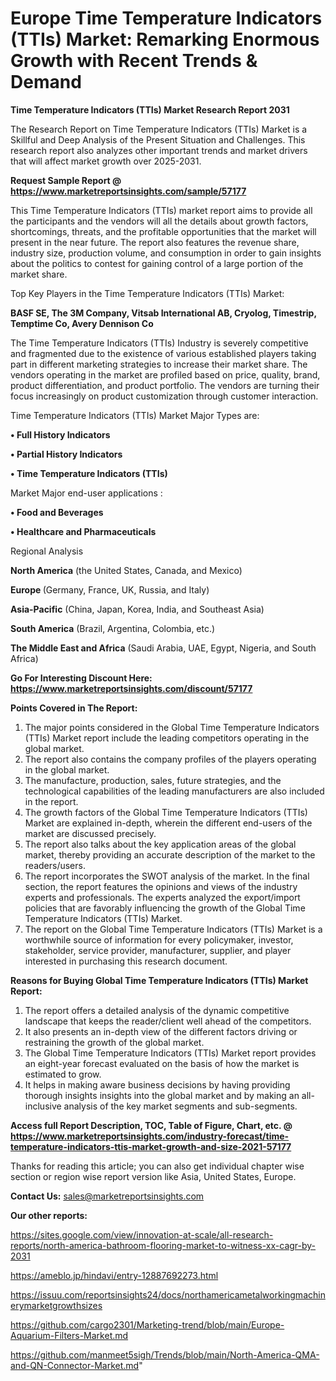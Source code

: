 # Europe Time Temperature Indicators (TTIs) Market: Remarking Enormous Growth with Recent Trends & Demand

<strong>Time Temperature Indicators (TTIs) Market Research Report 2031</strong>

The Research Report on Time Temperature Indicators (TTIs) Market is a Skillful and Deep Analysis of the Present Situation and Challenges. This research report also analyzes other important trends and market drivers that will affect market growth over 2025-2031.

<strong>Request Sample Report @ <a href=https://www.marketreportsinsights.com/sample/57177>https://www.marketreportsinsights.com/sample/57177</a></strong>

This Time Temperature Indicators (TTIs) market report aims to provide all the participants and the vendors will all the details about growth factors, shortcomings, threats, and the profitable opportunities that the market will present in the near future. The report also features the revenue share, industry size, production volume, and consumption in order to gain insights about the politics to contest for gaining control of a large portion of the market share.

Top Key Players in the Time Temperature Indicators (TTIs) Market:

<strong>BASF SE, The 3M Company, Vitsab International AB, Cryolog, Timestrip, Temptime Co, Avery Dennison Co</strong>

The Time Temperature Indicators (TTIs) Industry is severely competitive and fragmented due to the existence of various established players taking part in different marketing strategies to increase their market share. The vendors operating in the market are profiled based on price, quality, brand, product differentiation, and product portfolio. The vendors are turning their focus increasingly on product customization through customer interaction.

Time Temperature Indicators (TTIs) Market Major Types are:

<strong>• Full History Indicators

• Partial History Indicators

• Time Temperature Indicators (TTIs)</strong>

Market Major end-user applications :

<strong>• Food and Beverages

• Healthcare and Pharmaceuticals</strong>

Regional Analysis

</u><strong><b>North America</b></strong> (the United States, Canada, and Mexico)

<strong><b>Europe </b></strong>(Germany, France, UK, Russia, and Italy)

<strong><b>Asia-Pacific</b></strong> (China, Japan, Korea, India, and Southeast Asia)

<strong><b>South America</b></strong> (Brazil, Argentina, Colombia, etc.)

<strong><b>The Middle East and Africa</b></strong> (Saudi Arabia, UAE, Egypt, Nigeria, and South Africa)

<strong>Go For Interesting Discount Here: <a href=https://www.marketreportsinsights.com/discount/57177>https://www.marketreportsinsights.com/discount/57177</a></strong>

<strong>Points Covered in The Report:</strong>
<ol>
  <li>The major points considered in the Global Time Temperature Indicators (TTIs) Market report include the leading competitors operating in the global market.</li>
  <li>The report also contains the company profiles of the players operating in the global market.</li>
  <li>The manufacture, production, sales, future strategies, and the technological capabilities of the leading manufacturers are also included in the report.</li>
  <li>The growth factors of the Global Time Temperature Indicators (TTIs) Market are explained in-depth, wherein the different end-users of the market are discussed precisely.</li>
  <li>The report also talks about the key application areas of the global market, thereby providing an accurate description of the market to the readers/users.</li>
  <li>The report incorporates the SWOT analysis of the market. In the final section, the report features the opinions and views of the industry experts and professionals. The experts analyzed the export/import policies that are favorably influencing the growth of the Global Time Temperature Indicators (TTIs) Market.</li>
  <li>The report on the Global Time Temperature Indicators (TTIs) Market is a worthwhile source of information for every policymaker, investor, stakeholder, service provider, manufacturer, supplier, and player interested in purchasing this research document.</li>
</ol>
<strong>Reasons for Buying Global Time Temperature Indicators (TTIs) Market Report:</strong>

<ol>
  <li>The report offers a detailed analysis of the dynamic competitive landscape that keeps the reader/client well ahead of the competitors.</li>
  <li>It also presents an in-depth view of the different factors driving or restraining the growth of the global market.</li>
  <li>The Global Time Temperature Indicators (TTIs) Market report provides an eight-year forecast evaluated on the basis of how the market is estimated to grow.</li>
  <li>It helps in making aware business decisions by having providing thorough insights insights into the global market and by making an all-inclusive analysis of the key market segments and sub-segments.</li>
</ol>
<strong>Access full Report Description, TOC, Table of Figure, Chart, etc. @ <a href=https://www.marketreportsinsights.com/industry-forecast/time-temperature-indicators-ttis-market-growth-and-size-2021-57177>https://www.marketreportsinsights.com/industry-forecast/time-temperature-indicators-ttis-market-growth-and-size-2021-57177</a></strong>


Thanks for reading this article; you can also get individual chapter wise section or region wise report version like Asia, United States, Europe.

<strong>Contact Us:</strong>
sales@marketreportsinsights.com

<strong>Our other reports:</strong>

<a href=https://sites.google.com/view/innovation-at-scale/all-research-reports/north-america-bathroom-flooring-market-to-witness-xx-cagr-by-2031>https://sites.google.com/view/innovation-at-scale/all-research-reports/north-america-bathroom-flooring-market-to-witness-xx-cagr-by-2031</a>

<a href=https://ameblo.jp/hindavi/entry-12887692273.html>https://ameblo.jp/hindavi/entry-12887692273.html</a>

<a href=https://issuu.com/reportsinsights24/docs/northamericametalworkingmachinerymarketgrowthsizes>https://issuu.com/reportsinsights24/docs/northamericametalworkingmachinerymarketgrowthsizes</a>

<a href=https://github.com/cargo2301/Marketing-trend/blob/main/Europe-Aquarium-Filters-Market.md>https://github.com/cargo2301/Marketing-trend/blob/main/Europe-Aquarium-Filters-Market.md</a>

<a href=https://github.com/manmeet5sigh/Trends/blob/main/North-America-QMA-and-QN-Connector-Market.md>https://github.com/manmeet5sigh/Trends/blob/main/North-America-QMA-and-QN-Connector-Market.md</a>"
